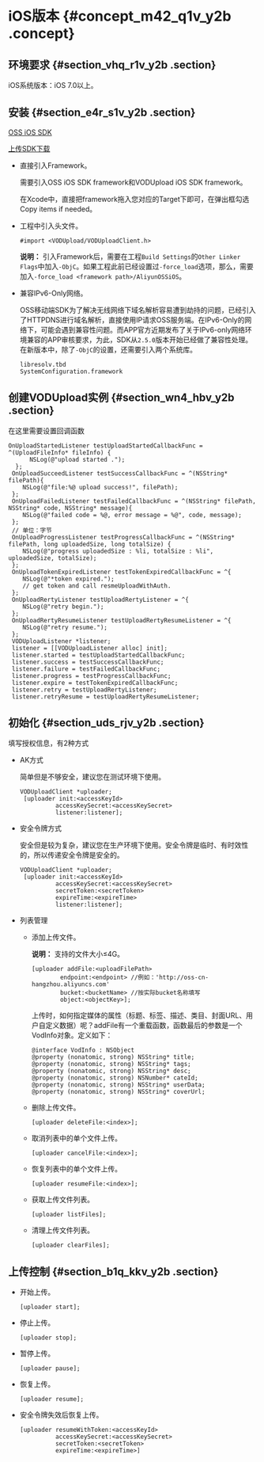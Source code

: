 # iOS版本 {#concept_m42_q1v_y2b .concept}

## 环境要求 {#section_vhq_r1v_y2b .section}

iOS系统版本：iOS 7.0以上。

## 安装 {#section_e4r_s1v_y2b .section}

[OSS iOS SDK](https://github.com/aliyun/aliyun-oss-ios-sdk/)

[上传SDK下载](https://help.aliyun.com/document_detail/48501.html)

-   直接引入Framework。

    需要引入OSS iOS SDK framework和VODUpload iOS SDK framework。

    在Xcode中，直接把framework拖入您对应的Target下即可，在弹出框勾选Copy items if needed。

-   工程中引入头文件。

    ```
    #import <VODUpload/VODUploadClient.h>
    ```

    **说明：** 引入Framework后，需要在工程`Build Settings`的`Other Linker Flags`中加入`-ObjC`。如果工程此前已经设置过`-force_load`选项，那么，需要加入`-force_load <framework path>/AliyunOSSiOS`。

-   兼容IPv6-Only网络。

    OSS移动端SDK为了解决无线网络下域名解析容易遭到劫持的问题，已经引入了HTTPDNS进行域名解析，直接使用IP请求OSS服务端。在IPv6-Only的网络下，可能会遇到兼容性问题。而APP官方近期发布了关于IPv6-only网络环境兼容的APP审核要求，为此，SDK从`2.5.0`版本开始已经做了兼容性处理。在新版本中，除了`-ObjC`的设置，还需要引入两个系统库。

    ```
    libresolv.tbd
    SystemConfiguration.framework
    ```


## 创建VODUpload实例 {#section_wn4_hbv_y2b .section}

在这里需要设置回调函数

```
OnUploadStartedListener testUploadStartedCallbackFunc = ^(UploadFileInfo* fileInfo) {
      NSLog(@"upload started .");
  };
 OnUploadSucceedListener testSuccessCallbackFunc = ^(NSString* filePath){
    NSLog(@"file:%@ upload success!", filePath);
 };
 OnUploadFailedListener testFailedCallbackFunc = ^(NSString* filePath, NSString* code, NSString* message){
    NSLog(@"failed code = %@, error message = %@", code, message);
 };
 // 单位：字节
 OnUploadProgressListener testProgressCallbackFunc = ^(NSString* filePath, long uploadedSize, long totalSize) {
    NSLog(@"progress uploadedSize : %li, totalSize : %li", uploadedSize, totalSize);
 };
 OnUploadTokenExpiredListener testTokenExpiredCallbackFunc = ^{
    NSLog(@"*token expired.");
    // get token and call resmeUploadWithAuth.
 };
 OnUploadRertyListener testUploadRertyListener = ^{
    NSLog(@"retry begin.");
 };
 OnUploadRertyResumeListener testUploadRertyResumeListener = ^{
    NSLog(@"retry resume.");
 };
 VODUploadListener *listener;
 listener = [[VODUploadListener alloc] init];
 listener.started = testUploadStartedCallbackFunc;
 listener.success = testSuccessCallbackFunc;
 listener.failure = testFailedCallbackFunc;
 listener.progress = testProgressCallbackFunc;
 listener.expire = testTokenExpiredCallbackFunc;
 listener.retry = testUploadRertyListener;
 listener.retryResume = testUploadRertyResumeListener;
```

## 初始化 {#section_uds_rjv_y2b .section}

填写授权信息，有2种方式

-   AK方式

    简单但是不够安全，建议您在测试环境下使用。

    ```
    VODUploadClient *uploader;
     [uploader init:<accessKeyId>
              accessKeySecret:<accessKeySecret>
              listener:listener];
    ```

-   安全令牌方式

    安全但是较为复杂，建议您在生产环境下使用。安全令牌是临时、有时效性的，所以传递安全令牌是安全的。

    ```
    VODUploadClient *uploader;
     [uploader init:<accessKeyId>
              accessKeySecret:<accessKeySecret>
              secretToken:<secretToken>
              expireTime:<expireTime>
              listener:listener];
    ```

-   列表管理
    -   添加上传文件。

        **说明：** 支持的文件大小≤4G。

        ```
        [uploader addFile:<uploadFilePath>
                endpoint:<endpoint> //例如：'http://oss-cn-hangzhou.aliyuncs.com'
                bucket:<bucketName> //按实际bucket名称填写
                object:<objectKey>];
        ```

        上传时，如何指定媒体的属性（标题、标签、描述、类目、封面URL、用户自定义数据）呢？addFile有一个重载函数，函数最后的参数是一个VodInfo对象。定义如下：

        ```
        @interface VodInfo : NSObject
        @property (nonatomic, strong) NSString* title;
        @property (nonatomic, strong) NSString* tags;
        @property (nonatomic, strong) NSString* desc;
        @property (nonatomic, strong) NSNumber* cateId;
        @property (nonatomic, strong) NSString* userData;
        @property (nonatomic, strong) NSString* coverUrl;
        ```

    -   删除上传文件。

        ```
        [uploader deleteFile:<index>];
        ```

    -   取消列表中的单个文件上传。

        ```
        [uploader cancelFile:<index>];
        ```

    -   恢复列表中的单个文件上传。

        ```
        [uploader resumeFile:<index>]; 
        ```

    -   获取上传文件列表。

        ```
        [uploader listFiles];
        ```

    -   清理上传文件列表。

        ```
        [uploader clearFiles];
        ```


## 上传控制 {#section_b1q_kkv_y2b .section}

-   开始上传。

    ```
    [uploader start];
    ```

-   停止上传。

    ```
    [uploader stop];
    ```

-   暂停上传。

    ```
    [uploader pause];
    ```

-   恢复上传。

    ```
    [uploader resume];
    ```

-   安全令牌失效后恢复上传。

    ```
    [uploader resumeWithToken:<accessKeyId>
              accessKeySecret:<accessKeySecret>
              secretToken:<secretToken>
              expireTime:<expireTime>]
    ```


